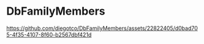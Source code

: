 # DbFamilyMembers

https://github.com/diegotco/DbFamilyMembers/assets/22822405/d0bad705-4f35-4107-8f60-b2567dbf421d

